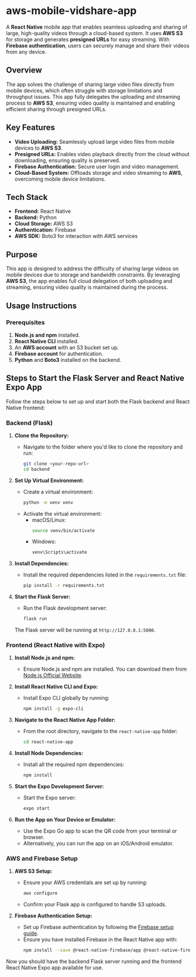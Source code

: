 # aws-mobile-vidshare-app

A **React Native** mobile app that enables seamless uploading and sharing of large, high-quality videos through a cloud-based system. It uses **AWS S3** for storage and generates **presigned URLs** for easy streaming. With **Firebase authentication**, users can securely manage and share their videos from any device.

## Overview
The app solves the challenge of sharing large video files directly from mobile devices, which often struggle with storage limitations and throughput issues. This app fully delegates the uploading and streaming process to **AWS S3**, ensuring video quality is maintained and enabling efficient sharing through presigned URLs.

## Key Features
- **Video Uploading:** Seamlessly upload large video files from mobile devices to **AWS S3**.
- **Presigned URLs:** Enables video playback directly from the cloud without downloading, ensuring quality is preserved.
- **Firebase Authentication:** Secure user login and video management.
- **Cloud-Based System:** Offloads storage and video streaming to **AWS**, overcoming mobile device limitations.

## Tech Stack
- **Frontend:** React Native
- **Backend:** Python
- **Cloud Storage:** AWS S3
- **Authentication:** Firebase
- **AWS SDK:** Boto3 for interaction with AWS services

## Purpose
This app is designed to address the difficulty of sharing large videos on mobile devices due to storage and bandwidth constraints. By leveraging **AWS S3**, the app enables full cloud delegation of both uploading and streaming, ensuring video quality is maintained during the process.

## Usage Instructions

### Prerequisites
1. **Node.js and npm** installed.
2. **React Native CLI** installed.
3. An **AWS account** with an S3 bucket set up.
4. **Firebase account** for authentication.
5. **Python** and **Boto3** installed on the backend.

## Steps to Start the Flask Server and React Native Expo App

Follow the steps below to set up and start both the Flask backend and React Native frontend:

### Backend (Flask)

1. **Clone the Repository:**
   - Navigate to the folder where you'd like to clone the repository and run:
     ```bash
     git clone <your-repo-url>
     cd backend
     ```

2. **Set Up Virtual Environment:**
   - Create a virtual environment:
     ```bash
     python -m venv venv
     ```
   - Activate the virtual environment:
     - macOS/Linux:
       ```bash
       source venv/bin/activate
       ```
     - Windows:
       ```bash
       venv\Scripts\activate
       ```

3. **Install Dependencies:**
   - Install the required dependencies listed in the `requirements.txt` file:
     ```bash
     pip install -r requirements.txt
     ```

4. **Start the Flask Server:**
   - Run the Flask development server:
     ```bash
     flask run
     ```

   The Flask server will be running at `http://127.0.0.1:5000`.

### Frontend (React Native with Expo)

1. **Install Node.js and npm:**
   - Ensure Node.js and npm are installed. You can download them from [Node.js Official Website](https://nodejs.org/).

2. **Install React Native CLI and Expo:**
   - Install Expo CLI globally by running:
     ```bash
     npm install -g expo-cli
     ```

3. **Navigate to the React Native App Folder:**
   - From the root directory, navigate to the `react-native-app` folder:
     ```bash
     cd react-native-app
     ```

4. **Install Node Dependencies:**
   - Install all the required npm dependencies:
     ```bash
     npm install
     ```

5. **Start the Expo Development Server:**
   - Start the Expo server:
     ```bash
     expo start
     ```

6. **Run the App on Your Device or Emulator:**
   - Use the Expo Go app to scan the QR code from your terminal or browser.
   - Alternatively, you can run the app on an iOS/Android emulator.

### AWS and Firebase Setup

1. **AWS S3 Setup:**
   - Ensure your AWS credentials are set up by running:
     ```bash
     aws configure
     ```
   - Confirm your Flask app is configured to handle S3 uploads.

2. **Firebase Authentication Setup:**
   - Set up Firebase authentication by following the [Firebase setup guide](https://firebase.google.com/docs/auth).
   - Ensure you have installed Firebase in the React Native app with:
     ```bash
     npm install --save @react-native-firebase/app @react-native-firebase/auth
     ```

Now you should have the backend Flask server running and the frontend React Native Expo app available for use.